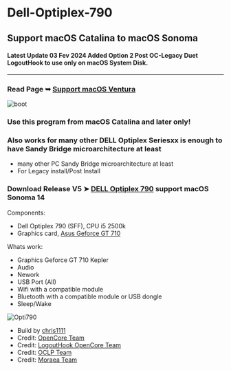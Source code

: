 # Dell-Optiplex-790
## Support macOS Catalina to macOS Sonoma
#### Latest Update 03 Fev 2024 Added Option 2 Post OC-Legacy Duet LogoutHook to use only on macOS System Disk.
-------------------------------------------------
### Read Page ➥ [Support macOS Ventura](https://github.com/chris1111/Dell-Optiplex-790/blob/Master/Support%20macOS%20Ventura.md)
![boot](https://user-images.githubusercontent.com/6248794/235354729-a7bc2de3-8fb0-48cc-8dbc-9bb7f97063af.png)


### Use this program from macOS Catalina and later only!
### Also works for many other DELL Optiplex Seriesxx is enough to have Sandy Bridge microarchitecture at least
- many other PC Sandy Bridge microarchitecture at least
- For Legacy install/Post Install

### Download Release V5 ➤ [DELL Optiplex 790](https://github.com/chris1111/Dell-Optiplex-790/releases/V5) support macOS Sonoma 14

Components:
- Dell Optiplex 790 (SFF), CPU i5 2500k
- Graphics card, [Asus Geforce GT 710](https://www.asus.com/ca-en/motherboards-components/graphics-cards/asus/gt710-sl-1gd5/)

Whats work:
- Graphics Geforce GT 710 Kepler
- Audio
- Nework
- USB Port (All)
- Wifi with a compatible module
- Bluetooth with a compatible module or USB dongle
- Sleep/Wake

![Opti790](https://user-images.githubusercontent.com/6248794/235375367-d6a87fa9-22b3-425e-921a-9147cd7f05e8.png)



- Build by [chris1111](https://github.com/chris1111/)
- Credit: [OpenCore Team](https://github.com/acidanthera/OpenCorePkg)
- Credit: [LogoutHook OpenCore Team](https://github.com/acidanthera/OpenCorePkg/tree/master/Utilities/LogoutHook)
- Credit: [OCLP Team](https://github.com/dortania/OpenCore-Legacy-Patcher/)
- Credit: [Moraea Team](https://github.com/moraea/non-metal-frameworks)



